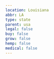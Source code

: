 ```yaml
---
location: Louisiana
abbr: LA
type: state
parent: usa
legal: false
buy: false
grow: false
hemp: false
medical: false
---
```

